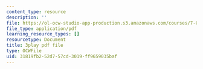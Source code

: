 ```yaml
---
content_type: resource
description: ''
file: https://ol-ocw-studio-app-production.s3.amazonaws.com/courses/7-016-introductory-biology-fall-2018/31819fb252d757cd3019ff9659035baf_oOya3cFmAMc.pdf
file_type: application/pdf
learning_resource_types: []
resourcetype: Document
title: 3play pdf file
type: OCWFile
uid: 31819fb2-52d7-57cd-3019-ff9659035baf
---
```

